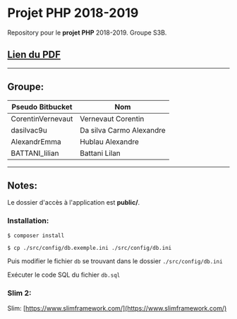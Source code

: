 # Projet PHP 2018-2019

Repository pour le **projet PHP** 2018-2019.
Groupe S3B.

## [Lien du PDF](https://docs.google.com/document/d/1EntX1yRaeEx2Waq8aQ_R07uvUOd-watGwBSD5Ax1LH4/edit?usp=sharing)

------------------------------------------------------------
## Groupe:

| Pseudo Bitbucket             | Nom                       |
| -----------------------------|---------------------------|
| CorentinVernevaut            | Vernevaut Corentin        |
| dasilvac9u                   | Da silva Carmo Alexandre  |
| AlexandrEmma                 | Hublau Alexandre          |
| BATTANI_lilian               | Battani Lilan             |

------------------------------------------------------------

## Notes:

Le dossier d'accès à l'application est **public/**.

### Installation:


	$ composer install

	$ cp ./src/config/db.exemple.ini ./src/config/db.ini

Puis modifier le fichier `db` se trouvant dans le dossier `./src/config/db.ini`

Exécuter le code SQL du fichier `db.sql`


### Slim 2:
Slim: [https://www.slimframework.com/](https://www.slimframework.com/)

